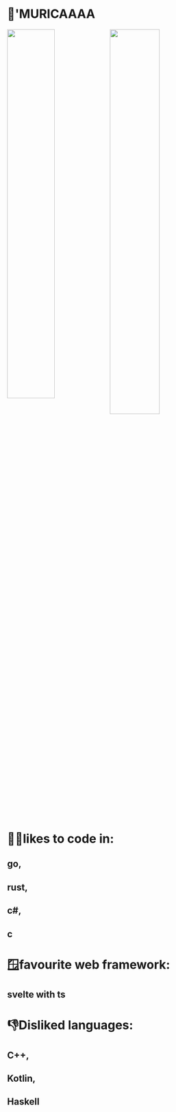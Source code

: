 # 🦅'MURICAAAA


<img align="left" width="47%" src="https://github-readme-stats.vercel.app/api?username=Projectmaster122&show_icons=true&theme=discord_old_blurple"/>
<img  align="left" width="48%" src="https://github-readme-stats.vercel.app/api/top-langs/?username=Projectmaster122&theme=discord_old_blurple&layout=compact" />


# 👨‍💻likes to code in: 

## go,
## rust,
## c#,
## c

# 🪟favourite web framework:

## svelte with ts


# 👎Disliked languages:

## C++,
## Kotlin,
## Haskell

